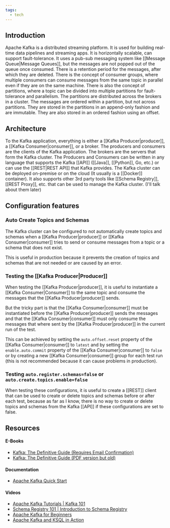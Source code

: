 ```yaml
---
tags:
  - tech
---
```


## Introduction

Apache Kafka is a distributed streaming platform.
It is used for building real-time data pipelines and streaming apps.
It is horizontally scalable, can support fault-tolerance.
It uses a pub-sub messaging system like [[Message Queue|Message Queues]], but the messages are not popped out of the queue once consumed.
There is a retention period for the messages, after which they are deleted.
There is the concept of consumer groups, where multiple consumers can consume messages from the same topic in parallel even if they are on the same machine.
There is also the concept of partitions, where a topic can be divided into multiple partitions for fault-tolerance and parallelism.
The partitions are distributed across the brokers in a cluster.
The messages are ordered within a partition, but not across partitions.
They are stored in the partitions in an append-only fashion and are immutable.
They are also stored in an ordered fashion using an offset.

## Architecture

To the Kafka application, everything is either a [[Kafka Producer|producer]], a [[Kafka Consumer|consumer]], or a broker.
The producers and consumers are the clients of the Kafka application.
The brokers are the servers that form the Kafka cluster.
The Producers and Consumers can be written in any language that supports the Kafka [[API]] ([[Java]], [[Python]], Go, etc.) or can use the [[REST|REST API]] that Kafka provides.
The Kafka cluster can be deployed on-premise or on the cloud (It usually is a [[Docker]] container).
It also supports other 3rd party tools like [[Schema Registry]], [[REST Proxy]], etc. that can be used to manage the Kafka cluster. (I'll talk about them later)

## Configuration features

### Auto Create Topics and Schemas

The Kafka cluster can be configured to not automatically create topics and schemas when a [[Kafka Producer|producer]] or [[Kafka Consumer|consumer]] tries to send or consume messages from a topic or a schema that does not exist.

This is useful in production because it prevents the creation of topics and schemas that are not needed or are caused by an error.

### Testing the [[Kafka Producer|Producer]]

When testing the [[Kafka Producer|producer]], it is useful to instantiate a [[Kafka Consumer|Consumer]] to the same topic and consume the messages that the [[Kafka Producer|producer]] sends.

But the tricky part is that the [[Kafka Consumer|consumer]] must be instantiated before the [[Kafka Producer|producer]] sends the messages and that the [[Kafka Consumer|consumer]] must only consume the messages that where sent by the [[Kafka Producer|producer]] in the current run of the test.

This can be achieved by setting the `auto.offset.reset` property of the [[Kafka Consumer|consumer]] to `latest` and by setting the `enable.auto.commit` property of the [[Kafka Consumer|consumer]] to `false` or by creating a new [[Kafka Consumer|consumer]] group for each test run (this is not recommended because it can cause problems in production).

### Testing `auto.register.schemas=false` or `auto.create.topics.enable=false`

When testing these configurations, it is useful to create a [[REST]] client that can be used to create or delete topics and schemas before or after each test, because as far as I know, there is no way to create or delete topics and schemas from the Kafka [[API]] if these configurations are set to false.

## Resources

#### E-Books

- [Kafka: The Definitive Guide (Requires Email Confirmation)](https://www.confluent.io/resources/kafka-the-definitive-guide/)
- [Kafka: The Definitive Guide (PDF version but old)](https://www.confluent.io/wp-content/uploads/confluent-kafka-definitive-guide-complete.pdf)

#### Documentation

- [Apache Kafka Quick Start](https://developer.confluent.io/quickstart/kafka-docker/)

#### Videos

- [Apache Kafka Tutorials | Kafka 101](https://www.youtube.com/playlist?list=PLa7VYi0yPIH0KbnJQcMv5N9iW8HkZHztH)
- [Schema Registry 101 | Introduction to Schema Registry](https://www.youtube.com/playlist?list=PLa7VYi0yPIH1KE10jwqmFEM61krd9WXQV)
- [Apache Kafka for Beginners](https://www.youtube.com/playlist?list=PLt1SIbA8guusxiHz9bveV-UHs_biWFegU)
- [Apache Kafka and KSQL in Action](https://www.youtube.com/watch?v=Z8_O0wEIafw)